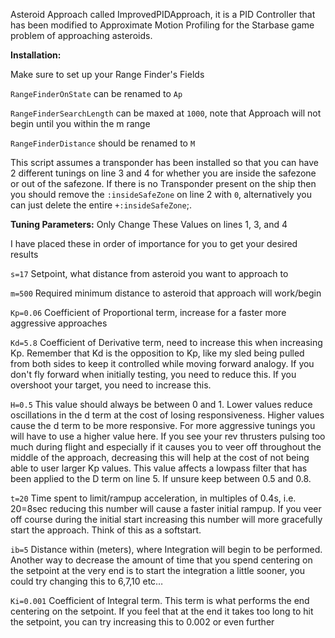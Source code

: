 Asteroid Approach called ImprovedPIDApproach, it is a PID Controller that has been modified to Approximate Motion Profiling for the Starbase game problem of approaching asteroids.

**Installation:**

Make sure to set up your Range Finder&#39;s Fields

`RangeFinderOnState` can be renamed to `Ap`

`RangeFinderSearchLength` can be maxed at `1000`, note that Approach will not begin until you within the m range

`RangeFinderDistance` should be renamed to `M`

This script assumes a transponder has been installed so that you can have 2 different tunings on line 3 and 4 for whether you are inside the safezone or out of the safezone. If there is no Transponder present on the ship then you should remove the `:insideSafeZone` on line 2 with `0`, alternatively you can just delete the entire `+:insideSafeZone`;.

**Tuning Parameters:** Only Change These Values on lines 1, 3, and 4

I have placed these in order of importance for you to get your desired results

`s=17` Setpoint, what distance from asteroid you want to approach to

`m=500` Required minimum distance to asteroid that approach will work/begin

`Kp=0.06` Coefficient of Proportional term, increase for a faster more aggressive approaches

`Kd=5.8` Coefficient of Derivative term, need to increase this when increasing Kp. Remember that Kd is the opposition to Kp, like my sled being pulled from both sides to keep it controlled while moving forward analogy. If you don&#39;t fly forward when initially testing, you need to reduce this. If you overshoot your target, you need to increase this.

`H=0.5` This value should always be between 0 and 1. Lower values reduce oscillations in the d term at the cost of losing responsiveness. Higher values cause the d term to be more responsive. For more aggressive tunings you will have to use a higher value here. If you see your rev thrusters pulsing too much during flight and especially if it causes you to veer off throughout the middle of the approach, decreasing this will help at the cost of not being able to user larger Kp values. This value affects a lowpass filter that has been applied to the D term on line 5. If unsure keep between 0.5 and 0.8.

`t=20` Time spent to limit/rampup acceleration, in multiples of 0.4s, i.e. 20=8sec reducing this number will cause a faster initial rampup. If you veer off course during the initial start increasing this number will more gracefully start the approach. Think of this as a softstart.

`ib=5` Distance within (meters), where Integration will begin to be performed. Another way to decrease the amount of time that you spend centering on the setpoint at the very end is to start the integration a little sooner, you could try changing this to 6,7,10 etc…

`Ki=0.001` Coefficient of Integral term. This term is what performs the end centering on the setpoint. If you feel that at the end it takes too long to hit the setpoint, you can try increasing this to 0.002 or even further

